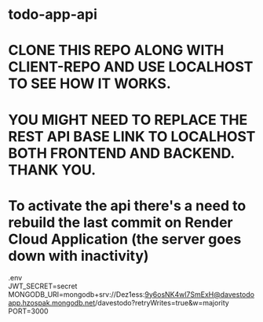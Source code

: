 # todo-app-api

# CLONE THIS REPO ALONG WITH CLIENT-REPO AND USE LOCALHOST TO SEE HOW IT WORKS.

# YOU MIGHT NEED TO REPLACE THE REST API BASE LINK TO LOCALHOST BOTH FRONTEND AND BACKEND. THANK YOU.

# To activate the api there's a need to rebuild the last commit on Render Cloud Application (the server goes down with inactivity)

.env\
JWT_SECRET=secret
MONGODB_URI=mongodb+srv://Dez1ess:9y6osNK4wl7SmExH@davestodoapp.hzospak.mongodb.net/davestodo?retryWrites=true&w=majority
PORT=3000
